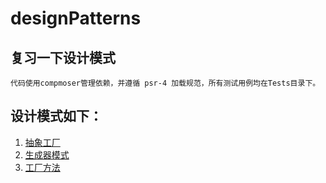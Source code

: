 # designPatterns
## 复习一下设计模式
    代码使用compmoser管理依赖，并遵循 psr-4 加载规范，所有测试用例均在Tests目录下。
 ## 设计模式如下：
   1. [抽象工厂](/Abstractfactory)
   2.  [生成器模式](/Builder)
   3.  [工厂方法](/FactorMethod)